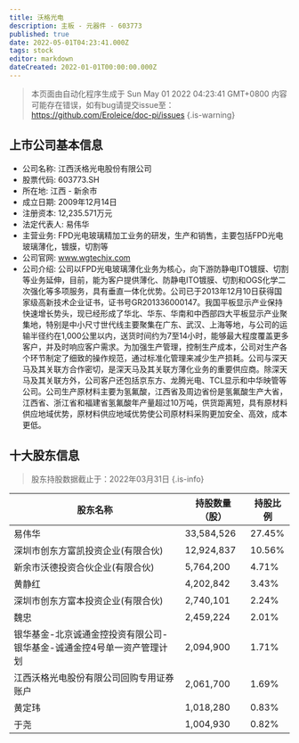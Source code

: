 ```yaml
---
title: 沃格光电
description: 主板 - 元器件 - 603773
published: true
date: 2022-05-01T04:23:41.000Z
tags: stock
editor: markdown
dateCreated: 2022-01-01T00:00:00.000Z
---
```


> 本页面由自动化程序生成于 Sun May 01 2022 04:23:41 GMT+0800
> 内容可能存在错误，如有bug请提交issue至：https://github.com/Eroleice/doc-pi/issues
{.is-warning}

## 上市公司基本信息
- 公司名称: 江西沃格光电股份有限公司
- 股票代码: 603773.SH
- 所在地: 江西 - 新余市
- 成立日期: 2009年12月14日
- 注册资本: 12,235.571万元
- 法定代表人: 易伟华
- 主营业务: FPD光电玻璃精加工业务的研发，生产和销售，主要包括FPD光电玻璃薄化，镀膜，切割等
- 公司官网: www.wgtechjx.com
- 公司介绍: 公司以FPD光电玻璃薄化业务为核心，向下游防静电ITO镀膜、切割等业务延伸，目前，能为客户提供薄化、防静电ITO镀膜、切割和OGS化学二次强化等多项服务，具有垂直一体化优势。公司已于2013年12月10日获得国家级高新技术企业证书，证书号GR201336000147。我国平板显示产业保持快速增长势头，现已经形成了华北、华东、华南和中西部四大平板显示产业聚集地，特别是中小尺寸世代线主要聚集在广东、武汉、上海等地，与公司的运输半径约在1,000公里以内，送货时间约为7至14小时，能够最大程度覆盖更多客户，并及时响应客户需求。为加强生产管理，控制生产成本，公司对生产各个环节制定了细致的操作规范，通过标准化管理来减少生产损耗。公司与深天马及其关联方合作密切，是深天马及其关联方薄化业务的重要供应商。除深天马及其关联方外，公司客户还包括京东方、龙腾光电、TCL显示和中华映管等公司。公司生产原材料主要为氢氟酸，江西省及周边省份是氢氟酸生产大省，江西省、浙江省和福建省氢氟酸年产量超过10万吨，供货距离短，具有原材料供应地域优势，原材料供应地域优势使公司原材料采购更加安全、高效，成本更低。


## 十大股东信息
> 股东持股数据截止于：2022年03月31日
{.is-info}

| 股东名称 | 持股数量（股） | 持股比例 |
| --- | --- | --- |
| 易伟华 | 33,584,526 | 27.45% |
| 深圳市创东方富凯投资企业(有限合伙) | 12,924,837 | 10.56% |
| 新余市沃德投资合伙企业(有限合伙) | 5,764,200 | 4.71% |
| 黄静红 | 4,202,842 | 3.43% |
| 深圳市创东方富本投资企业(有限合伙) | 2,740,101 | 2.24% |
| 魏忠 | 2,459,224 | 2.01% |
| 银华基金-北京诚通金控投资有限公司-银华基金-诚通金控4号单一资产管理计划 | 2,094,900 | 1.71% |
| 江西沃格光电股份有限公司回购专用证券账户 | 2,061,700 | 1.69% |
| 黄定玮 | 1,018,280 | 0.83% |
| 于尧 | 1,004,930 | 0.82% |




